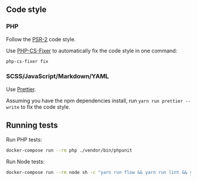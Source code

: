 ## Code style

### PHP

Follow the [PSR-2](https://www.php-fig.org/psr/psr-2/) code style.

Use [PHP-CS-Fixer](https://github.com/FriendsOfPHP/PHP-CS-Fixer) to automatically fix the code style in one command:

```bash
php-cs-fixer fix
```

### SCSS/JavaScript/Markdown/YAML

Use [Prettier](https://prettier.io).

Assuming you have the npm dependencies install, run `yarn run prettier --write` to fix the code style.

## Running tests

Run PHP tests:

```bash
docker-compose run --rm php ./vendor/bin/phpunit
```

Run Node tests:

```bash
docker-compose run --rm node sh -c "yarn run flow && yarn run lint && yarn run test && yarn run prettier -l"
```
